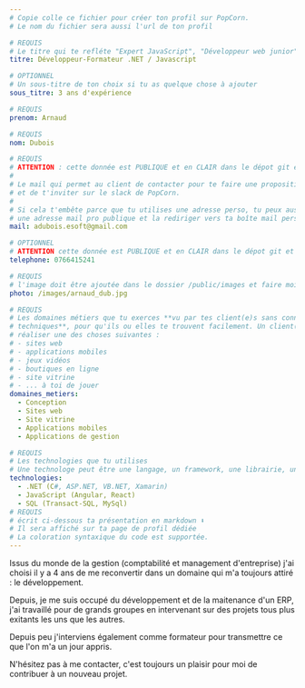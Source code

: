 ```yaml
---
# Copie colle ce fichier pour créer ton profil sur PopCorn.
# Le nom du fichier sera aussi l'url de ton profil

# REQUIS
# Le titre qui te refléte "Expert JavaScript", "Développeur web junior"
titre: Développeur-Formateur .NET / Javascript

# OPTIONNEL
# Un sous-titre de ton choix si tu as quelque chose à ajouter
sous_titre: 3 ans d'expérience

# REQUIS
prenom: Arnaud

# REQUIS
nom: Dubois

# REQUIS
# ATTENTION : cette donnée est PUBLIQUE et en CLAIR dans le dépot git et sur le site
#
# Le mail qui permet au client de contacter pour te faire une proposition de projet
# et de t'inviter sur le slack de PopCorn.
#
# Si cela t'embête parce que tu utilises une adresse perso, tu peux aussi te créer
# une adresse mail pro publique et la rediriger vers ta boîte mail perso
mail: adubois.esoft@gmail.com

# OPTIONNEL
# ATTENTION cette donnée est PUBLIQUE et en CLAIR dans le dépot git et sur le site
telephone: 0766415241

# REQUIS
# l'image doit être ajoutée dans le dossier /public/images et faire moins de 100ko ! Sa hauteur affichée sur le site sera de 300px, elle s'adaptera comme elle peut au responsive avec du css.
photo: /images/arnaud_dub.jpg

# REQUIS
# Les domaines métiers que tu exerces **vu par tes client(e)s sans connaissances
# techniques**, pour qu'ils ou elles te trouvent facilement. Un client(e) veut par exemple
# réaliser une des choses suivantes :
# - sites web
# - applications mobiles
# - jeux vidéos
# - boutiques en ligne
# - site vitrine
# - ... à toi de jouer
domaines_metiers:
  - Conception
  - Sites web
  - Site vitrine
  - Applications mobiles
  - Applications de gestion

# REQUIS
# Les technologies que tu utilises
# Une technologe peut être une langage, un framework, une librairie, un CMS ...
technologies:
  - .NET (C#, ASP.NET, VB.NET, Xamarin)
  - JavaScript (Angular, React)
  - SQL (Transact-SQL, MySql)
# REQUIS
# écrit ci-dessous ta présentation en markdown ⬇️
# Il sera affiché sur ta page de profil dédiée
# La coloration syntaxique du code est supportée.
---
```


Issus du monde de la gestion (comptabilité et management d'entreprise) j'ai choisi il y a 4 ans de me reconvertir dans un domaine qui m'a toujours attiré : le développement. 

Depuis, je me suis occupé du développement et de la maitenance d'un ERP, j'ai travaillé pour de grands groupes en intervenant sur des projets tous plus exitants les uns que les autres.

Depuis peu j'interviens également comme formateur pour transmettre ce que l'on m'a un jour appris. 

N'hésitez pas à me contacter, c'est toujours un plaisir pour moi de contribuer à un nouveau projet.
